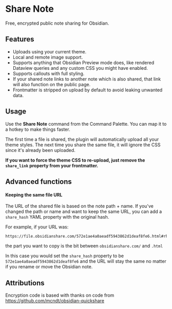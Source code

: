 # Share Note

Free, encrypted public note sharing for Obsidian.

## Features

- Uploads using your current theme.
- Local and remote image support.
- Supports anything that Obsidian Preview mode does, like rendered Dataview queries and any custom CSS you might have enabled.
- Supports callouts with full styling.
- If your shared note links to another note which is also shared, that link will also function on the public page.
- Frontmatter is stripped on upload by default to avoid leaking unwanted data.

## Usage

Use the **Share Note** command from the Command Palette. You can map it to a hotkey to make things faster.

The first time a file is shared, the plugin will automatically upload all your theme styles. 
The next time you share the same file, it will ignore the CSS since it's already been uploaded.

**If you want to force the theme CSS to re-upload, just remove the `share_link` property from your frontmatter.**

## Advanced functions

#### Keeping the same file URL

The URL of the shared file is based on the note path + name. If you've changed the path or name and want to keep the same URL, you can add a  `share_hash` YAML property with the original hash.

For example, if your URL was:

```
https://file.obsidianshare.com/572e1ae4a0aeadf5943862d1deaf8fe6.html#rhA5Um75sfBc+d1ahskptuNnriaHq3mTiEdk3Lfa4t4
```

the part you want to copy is the bit between `obsidianshare.com/` and `.html`

In this case you would set the `share_hash` property to be `572e1ae4a0aeadf5943862d1deaf8fe6` and the URL will stay the same no matter if you rename or move the Obsidian note.

## Attributions

Encryption code is based with thanks on code from https://github.com/mcndt/obsidian-quickshare
